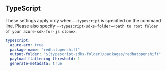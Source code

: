 ## TypeScript

These settings apply only when `--typescript` is specified on the command line.
Please also specify `--typescript-sdks-folder=<path to root folder of your azure-sdk-for-js clone>`.

```yaml $(typescript)
typescript:
  azure-arm: true
  package-name: "redhatopenshift"
  output-folder: "$(typescript-sdks-folder)/packages/redhatopenshift"
  payload-flattening-threshold: 1
  generate-metadata: true
```
